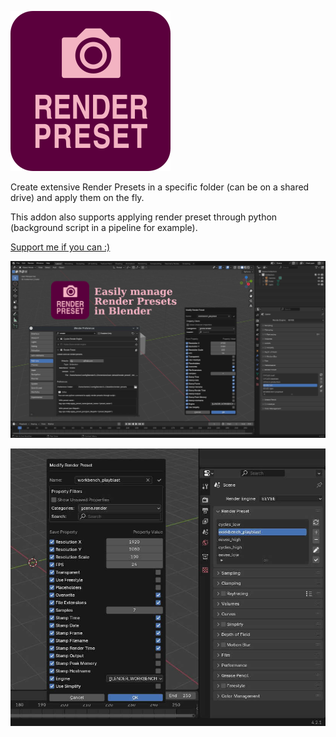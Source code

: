 ![Logo](https://raw.githubusercontent.com/samytichadou/render_preset_blender/blender_4_2_x_extension/resources/render_preset_logo.png "Render Preset logo")

Create extensive Render Presets in a specific folder (can be on a shared drive) and apply them on the fly.

This addon also supports applying render preset through python (background script in a pipeline for example).

[Support me if you can :)](https://ko-fi.com/tonton_blender)


![Image](https://raw.githubusercontent.com/samytichadou/render_preset_blender/blender_4_2_x_extension/resources/render_preset_image_bg.jpg "Render Preset Image")

![Preview](https://raw.githubusercontent.com/samytichadou/render_preset_blender/blender_4_2_x_extension/resources/render_preset_preview.jpg "Render Prest Preview")
